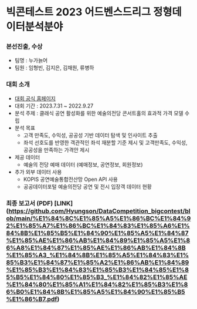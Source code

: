 # 빅콘테스트 2023 어드벤스드리그 정형데이터분석분야
### 본선진출, 수상

- 팀명 : 누가늙어
- 팀원 : 임형빈, 김지은, 김채원, 류병하

### 대회 소개
- [대회 공식 홈페이지](https://www.bigcontest.or.kr/)
- 대회 기간 : 2023.7.31 ~ 2022.9.27
- 분석 주제 : 클래식 공연 활성화를 위한 예술의전당 콘서트홀의 효과적 가격 모델 수립
- 분석 목표
    - 고객 만족도, 수익성, 공공성 기반 데이터 탐색 및 인사이트 추출
    - 좌석 선호도를 반영한 객관적인 좌석 재분할 기준 제시 및 고객만족도, 수익성, 공공성을 만족하는 가격안 제시
- 제공 데이터
  - 예술의 전당 예매 데이터 (예매정보, 공연정보, 회원정보)
- 추가 외부 데이터 사용
  - KOPIS 공연예술통합전산망 Open API 사용
  - 공공데이터포털 예술의전당 공연 및 전시 입장객 데이터 현황

### 최종 보고서 (PDF) [LINK] (https://github.com/Hyungson/DataCompetition_bigcontest/blob/main/%E1%84%8C%E1%85%A5%E1%86%BC%E1%84%92%E1%85%A7%E1%86%BC%E1%84%83%E1%85%A6%E1%84%8B%E1%85%B5%E1%84%90%E1%85%A5%E1%84%87%E1%85%AE%E1%86%AB%E1%84%89%E1%85%A5%E1%86%A8%E1%84%87%E1%85%AE%E1%86%AB%E1%84%8B%E1%85%A3_%E1%84%8B%E1%85%A5%E1%84%83%E1%85%B3%E1%84%87%E1%85%A2%E1%86%AB%E1%84%89%E1%85%B3%E1%84%83%E1%85%B3%E1%84%85%E1%85%B5%E1%84%80%E1%85%B3_%E1%84%82%E1%85%AE%E1%84%80%E1%85%A1%E1%84%82%E1%85%B3%E1%86%B0%E1%84%8B%E1%85%A5%E1%84%90%E1%85%B5%E1%86%B7.pdf)
